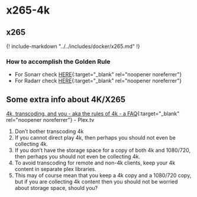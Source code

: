 # x265-4k

## x265

{! include-markdown "../../includes/docker/x265.md" !}
<!-- --8<-- "includes/docker/x265.md" -->

### How to accomplish the Golden Rule

- For Sonarr check [HERE](/Sonarr/Sonarr-Release-Profile-RegEx/#golden-rule){:target="_blank" rel="noopener noreferrer"}
- For Radarr check [HERE](/Radarr/Radarr-collection-of-custom-formats/#x265-7201080p){:target="_blank" rel="noopener noreferrer"}

## Some extra info about 4K/X265

[4k, transcoding, and you - aka the rules of 4k - a FAQ](https://forums.plex.tv/t/plex-4k-transcoding-and-you-aka-the-rules-of-4k-a-faq/378203){:target="_blank" rel="noopener noreferrer"} - Plex.tv

1. Don’t bother transcoding 4k
1. If you cannot direct play 4k, then perhaps you should not even be collecting 4k.
1. If you don’t have the storage space for a copy of both 4k and 1080/720, then perhaps you should not even be collecting 4k.
1. To avoid transcoding for remote and non-4k clients, keep your 4k content in separate plex libraries.
1. This may of course mean that you keep a 4k copy and a 1080/720 copy, but if you are collecting 4k content then you should not be worried about storage space, should you?
